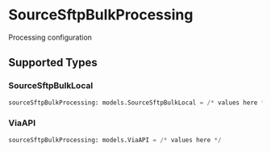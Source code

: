# SourceSftpBulkProcessing

Processing configuration


## Supported Types

### SourceSftpBulkLocal

```python
sourceSftpBulkProcessing: models.SourceSftpBulkLocal = /* values here */
```

### ViaAPI

```python
sourceSftpBulkProcessing: models.ViaAPI = /* values here */
```

